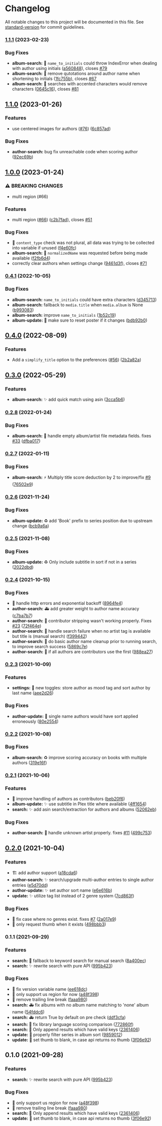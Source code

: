 # Changelog

All notable changes to this project will be documented in this file. See [standard-version](https://github.com/conventional-changelog/standard-version) for commit guidelines.

### [1.1.1](https://github.com/djdembeck/Audnexus.bundle/compare/v1.1.0...v1.1.1) (2023-02-23)


### Bug Fixes

* **album-search:** :bug: `name_to_initials` could throw IndexError when dealing with author using initials ([a560848](https://github.com/djdembeck/Audnexus.bundle/commit/a5608481ea0dc69b93a8c793f8077503483c4b51)), closes [#79](https://github.com/djdembeck/Audnexus.bundle/issues/79)
* **album-search:** :bug: remove qutotations around author name when shortening to initials ([1fc755b](https://github.com/djdembeck/Audnexus.bundle/commit/1fc755b80b1e923e08f8d0e26c546bfcf76e9955)), closes [#67](https://github.com/djdembeck/Audnexus.bundle/issues/67)
* **album-search:** :bug: searches with accented characters would remove characters ([0645c16](https://github.com/djdembeck/Audnexus.bundle/commit/0645c168bcb1795691b4980694b204229fa5206e)), closes [#81](https://github.com/djdembeck/Audnexus.bundle/issues/81)

## [1.1.0](https://github.com/djdembeck/Audnexus.bundle/compare/v1.0.0...v1.1.0) (2023-01-26)


### Features

* use centered images for authors ([#76](https://github.com/djdembeck/Audnexus.bundle/issues/76)) ([6c857ad](https://github.com/djdembeck/Audnexus.bundle/commit/6c857ad84d77c6aacbb08e8c30a06a154e970098))


### Bug Fixes

* **author-search:** bug fix unreachable code when scoring author ([92ec69b](https://github.com/djdembeck/Audnexus.bundle/commit/92ec69b262a4d0d1aef46dcb32fd682c4d1e1a55))

## [1.0.0](https://github.com/djdembeck/Audnexus.bundle/compare/v0.4.1...v1.0.0) (2023-01-24)


### ⚠ BREAKING CHANGES

* multi region (#66)

### Features

* multi region ([#66](https://github.com/djdembeck/Audnexus.bundle/issues/66)) ([c2b7fad](https://github.com/djdembeck/Audnexus.bundle/commit/c2b7fadc6fa0e3adea0d1c50a1c9e649efd73659)), closes [#51](https://github.com/djdembeck/Audnexus.bundle/issues/51)


### Bug Fixes

* :bug: `content_type` check was not plural, all data was trying to be collected into variable if unused ([f4e60fc](https://github.com/djdembeck/Audnexus.bundle/commit/f4e60fc3e382560028139e09274d1d069eabbc4f))
* **album-search:** :bug: `normalizedName` was requested before being made available ([f2fb6d4](https://github.com/djdembeck/Audnexus.bundle/commit/f2fb6d4e0b2c16c40b93053ec49aaa73a8ed7227))
* correctly clear authors when settings change ([9461d3f](https://github.com/djdembeck/Audnexus.bundle/commit/9461d3f3b20a8a7bd7df1a83836f143678073604)), closes [#71](https://github.com/djdembeck/Audnexus.bundle/issues/71)

### [0.4.1](https://github.com/djdembeck/Audnexus.bundle/compare/v0.4.0...v0.4.1) (2022-10-05)


### Bug Fixes

* **album-search:** `name_to_initials` could have extra characters ([d345713](https://github.com/djdembeck/Audnexus.bundle/commit/d345713063a4ddb6110faf74b931627cbd34132d))
* **album-search:** fallback to `media.title` when `media.album` is None ([b993083](https://github.com/djdembeck/Audnexus.bundle/commit/b993083613835278c887cc8e946c8575cc9b3042))
* **album-search:** improve `name_to_initials` ([1b52c19](https://github.com/djdembeck/Audnexus.bundle/commit/1b52c199c4f57baf065abcb3ed865338b34efce0))
* **album-update:** :bug: make sure to reset poster if it changes ([bdb92b0](https://github.com/djdembeck/Audnexus.bundle/commit/bdb92b0a8fbca894a86ab67d830bebbabf811be9))

## [0.4.0](https://github.com/djdembeck/Audnexus.bundle/compare/v0.3.0...v0.4.0) (2022-08-09)


### Features

* Add a `simplify_title` option to the preferences ([#56](https://github.com/djdembeck/Audnexus.bundle/issues/56)) ([2b2a82a](https://github.com/djdembeck/Audnexus.bundle/commit/2b2a82af070a08c32d413fe5fe3cdaac2a68e066))

## [0.3.0](https://github.com/djdembeck/Audnexus.bundle/compare/v0.2.8...v0.3.0) (2022-05-29)


### Features

* **album-search:** :sparkles: add quick match using asin ([3cca5b6](https://github.com/djdembeck/Audnexus.bundle/commit/3cca5b65ff9bd0e45194c38c1d38b760a70ab845))

### [0.2.8](https://github.com/djdembeck/Audnexus.bundle/compare/v0.2.7...v0.2.8) (2022-01-24)


### Bug Fixes

* **album-search:** :bug: handle empty album/artist file metadata fields. fixes [#33](https://github.com/djdembeck/Audnexus.bundle/issues/33) ([dfba017](https://github.com/djdembeck/Audnexus.bundle/commit/dfba0179d5128b0064eeb52cc5021ec428cd13db))

### [0.2.7](https://github.com/djdembeck/Audnexus.bundle/compare/v0.2.6...v0.2.7) (2022-01-11)


### Bug Fixes

* **album-search:** :zap: Multiply title score deduction by 2 to improve/fix [#9](https://github.com/djdembeck/Audnexus.bundle/issues/9) ([76502e9](https://github.com/djdembeck/Audnexus.bundle/commit/76502e9a50b6fb5453ad64389e4d27275916cc5c))

### [0.2.6](https://github.com/djdembeck/Audnexus.bundle/compare/v0.2.5...v0.2.6) (2021-11-24)


### Bug Fixes

* **album-update:** :recycle: add 'Book' prefix to series position due to upstream change ([bcb9a6a](https://github.com/djdembeck/Audnexus.bundle/commit/bcb9a6add4cc5eb85f0fd450263409f663626c82))

### [0.2.5](https://github.com/djdembeck/Audnexus.bundle/compare/v0.2.4...v0.2.5) (2021-11-08)


### Bug Fixes

* **album-update:** :recycle: Only include subtitle in sort if not in a series ([2022dbd](https://github.com/djdembeck/Audnexus.bundle/commit/2022dbd6ef7d3556c83644956023b9baf37ba7e9))

### [0.2.4](https://github.com/djdembeck/Audnexus.bundle/compare/v0.2.3...v0.2.4) (2021-10-15)


### Bug Fixes

* :children_crossing: handle http errors and exponential backoff ([8964fe4](https://github.com/djdembeck/Audnexus.bundle/commit/8964fe4c2771b39db8a81369d148475eb6160529))
* **author-search:** :ambulance: add greater weight to author name accuracy ([c7ba7b7](https://github.com/djdembeck/Audnexus.bundle/commit/c7ba7b76ebdb3e12b2ef1b50b1403c5369466fda))
* **author-search:** :bug: contributor stripping wasn't working properly. Fixes [#23](https://github.com/djdembeck/Audnexus.bundle/issues/23) ([72f464e](https://github.com/djdembeck/Audnexus.bundle/commit/72f464e18fb91309f3de009854fba8a3f5d86004))
* **author-search:** :bug: handle search failure when no artist tag is available but title is (manual search) ([f399442](https://github.com/djdembeck/Audnexus.bundle/commit/f39944288b803eeb08653cea883b9016019a6acd))
* **author-search:** :children_crossing: do basic author name cleanup prior to running search, to improve search success ([5869c7e](https://github.com/djdembeck/Audnexus.bundle/commit/5869c7ed4390c45d722278c7ef212c2a84e1980f))
* **author-search:** :children_crossing: if all authors are contributors use the first ([988ea27](https://github.com/djdembeck/Audnexus.bundle/commit/988ea276360a5a3378af83530a2f8850525a54cf))

### [0.2.3](https://github.com/djdembeck/Audnexus.bundle/compare/v0.2.2...v0.2.3) (2021-10-09)


### Features

* **settings:** :triangular_flag_on_post: new toggles: store author as mood tag and sort author by last name ([aee2d26](https://github.com/djdembeck/Audnexus.bundle/commit/aee2d26a7231019368a52a779d91c6bcbb2383eb))


### Bug Fixes

* **author-update:** :bug: single name authors would have sort applied erroneously ([80e2554](https://github.com/djdembeck/Audnexus.bundle/commit/80e25540da47846fd3ffc5fbed13e49480ece1ac))

### [0.2.2](https://github.com/djdembeck/Audnexus.bundle/compare/v0.2.1...v0.2.2) (2021-10-08)


### Bug Fixes

* **album-search:** :recycle: improve scoring accuracy on books with multiple authors ([319e16f](https://github.com/djdembeck/Audnexus.bundle/commit/319e16f9faf3fd551ab627a0cdb4ac4ceb3d9010))

### [0.2.1](https://github.com/djdembeck/Audnexus.bundle/compare/v0.2.0...v0.2.1) (2021-10-06)


### Features

* :art: improve handling of authors as contributors ([beb20f6](https://github.com/djdembeck/Audnexus.bundle/commit/beb20f66b7a474ad08aa0eab9bc8d8fb7f95af4e))
* **album-update:** :sparkles: use subtitle in Plex title where available ([4ff1654](https://github.com/djdembeck/Audnexus.bundle/commit/4ff1654286998fa48ffa785a5f2829511a24dee2))
* **search:** :sparkles: add asin search/extraction for authors and albums ([52062eb](https://github.com/djdembeck/Audnexus.bundle/commit/52062ebc2b389e68c75bc436b4f4193fbd480ecb))


### Bug Fixes

* **author-search:** :goal_net: handle unknown artist properly. fixes [#11](https://github.com/djdembeck/Audnexus.bundle/issues/11) ([499c753](https://github.com/djdembeck/Audnexus.bundle/commit/499c7534e185f95a77f2f7af522c35f8fc3dc952))

## [0.2.0](https://github.com/djdembeck/Audnexus.bundle/compare/v0.1.1...v0.2.0) (2021-10-04)


### Features

* :building_construction: add author support ([a18cda6](https://github.com/djdembeck/Audnexus.bundle/commit/a18cda64aed4cf3b90d41dc0c695af7e38725142))
* **author-search:** :sparkles: search/upgrade multi-author entries to single author entries ([e5d70dd](https://github.com/djdembeck/Audnexus.bundle/commit/e5d70ddcbb2b263c1a2dd6bf075b1628fb0c7d18))
* **author-update:** :sparkles: set author sort name ([e6e616b](https://github.com/djdembeck/Audnexus.bundle/commit/e6e616b683bcee62e67ba770b17417881a03453b))
* **update:** :sparkles: utilize tag list instead of 2 genre system ([7cd863f](https://github.com/djdembeck/Audnexus.bundle/commit/7cd863f5101d64ef2715390ba84b52379194eb8d))


### Bug Fixes

* :bug: fix case where no genres exist. fixes [#7](https://github.com/djdembeck/Audnexus.bundle/issues/7) ([2a017e9](https://github.com/djdembeck/Audnexus.bundle/commit/2a017e9bce4fa08013a4538ec7d732a122bc6c00))
* :bug: only request thumb when it exists ([498bbb3](https://github.com/djdembeck/Audnexus.bundle/commit/498bbb37d69b321b90a33d7849c7164fbd8721e9))

### 0.1.1 (2021-09-29)


### Features

* **search:** :children_crossing: fallback to keyword search for manual search ([8a400ec](https://github.com/djdembeck/Audnexus.bundle/commit/8a400ecac5fb0c5dbd46e03cd2381ecd2002dec1))
* **search:** :sparkles: rewrite search with pure API ([995b423](https://github.com/djdembeck/Audnexus.bundle/commit/995b423b66a804870411e3bf8156dbe82ab72622))


### Bug Fixes

* :bug: fix version variable name ([ee618dc](https://github.com/djdembeck/Audnexus.bundle/commit/ee618dcc212b0477bb60de15c624910cf9951ddd))
* :bug: only support us region for now ([a48f398](https://github.com/djdembeck/Audnexus.bundle/commit/a48f398a0f3b8000e1b115d0aae0fb5f4a7937e7))
* :bug: remove trailing line break ([faaa980](https://github.com/djdembeck/Audnexus.bundle/commit/faaa980ef986b506aaea44e1bad9fac0a3158fbe))
* **search:** :ambulance: fix albums with no album name matching to 'none' album name ([54fddc6](https://github.com/djdembeck/Audnexus.bundle/commit/54fddc6caf303adb7a62e98ac19472f0cfef3cd6))
* **search:** :ambulance: return True by default on pre check ([ddf3cfa](https://github.com/djdembeck/Audnexus.bundle/commit/ddf3cfaccfb76795b7e7212e984e60b21133e30e))
* **search:** :bug: fix library language scoring comparison ([772860f](https://github.com/djdembeck/Audnexus.bundle/commit/772860fa61b2440de7a2e8cf5a2958e1740df111))
* **search:** :bug: Only append results which have valid keys ([2361406](https://github.com/djdembeck/Audnexus.bundle/commit/2361406703f4dd49a47211350a46807cb97094bd))
* **update:** :bug: properly filter series in album sort ([9859012](https://github.com/djdembeck/Audnexus.bundle/commit/9859012468b3640f4aaa17941fc405171390b46b))
* **update:** :bug: set thumb to blank, in case api returns no thumb ([3f06e92](https://github.com/djdembeck/Audnexus.bundle/commit/3f06e9293280367cf8605d993f5966271e2493e6))

## 0.1.0 (2021-09-28)


### Features

* **search:** :sparkles: rewrite search with pure API ([995b423](https://github.com/djdembeck/Audnexus.bundle/commit/995b423b66a804870411e3bf8156dbe82ab72622))


### Bug Fixes

* :bug: only support us region for now ([a48f398](https://github.com/djdembeck/Audnexus.bundle/commit/a48f398a0f3b8000e1b115d0aae0fb5f4a7937e7))
* :bug: remove trailing line break ([faaa980](https://github.com/djdembeck/Audnexus.bundle/commit/faaa980ef986b506aaea44e1bad9fac0a3158fbe))
* **search:** :bug: Only append results which have valid keys ([2361406](https://github.com/djdembeck/Audnexus.bundle/commit/2361406703f4dd49a47211350a46807cb97094bd))
* **update:** :bug: set thumb to blank, in case api returns no thumb ([3f06e92](https://github.com/djdembeck/Audnexus.bundle/commit/3f06e9293280367cf8605d993f5966271e2493e6))
